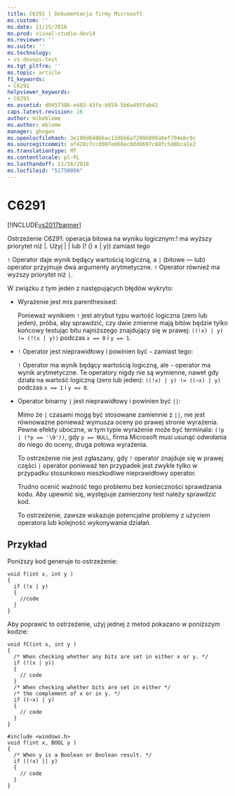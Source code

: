 ```yaml
---
title: C6291 | Dokumentacja firmy Microsoft
ms.custom: ''
ms.date: 11/15/2016
ms.prod: visual-studio-dev14
ms.reviewer: ''
ms.suite: ''
ms.technology:
- vs-devops-test
ms.tgt_pltfrm: ''
ms.topic: article
f1_keywords:
- C6291
helpviewer_keywords:
- C6291
ms.assetid: d0457386-e403-43fa-b959-5b6a495fab42
caps.latest.revision: 16
author: mikeblome
ms.author: mblome
manager: ghogen
ms.openlocfilehash: 3e199d640b6ac13d6b6a7299b890a0ef704ebc9c
ms.sourcegitcommit: af428c7ccd007e668ec0dd8697c88fc5d8bca1e2
ms.translationtype: MT
ms.contentlocale: pl-PL
ms.lasthandoff: 11/16/2018
ms.locfileid: "51750056"
---
```

# <a name="c6291"></a>C6291
[!INCLUDE[vs2017banner](../includes/vs2017banner.md)]

Ostrzeżenie C6291: operacja bitowa na wyniku logicznym:! ma wyższy priorytet niż &#124;. Użyj &#124; &#124; lub (! () x &#124; y)) zamiast tego  
  
 `!` Operator daje wynik będący wartością logiczną, a `|` (bitowe — lub) operator przyjmuje dwa argumenty arytmetyczne. `!` Operator również ma wyższy priorytet niż `|`.  
  
 W związku z tym jeden z następujących błędów wykryto:  
  
- Wyrażenie jest mis parenthesised:  
  
   Ponieważ wynikiem `!` jest atrybut typu wartość logiczna (zero lub jeden), próba, aby sprawdzić, czy dwie zmienne mają bitów będzie tylko końcowy testując bitu najniższego znajdujący się w prawej: `((!x) | y) != (!(x | y))` podczas `x == 0` i `y == 1`.  
  
- `!` Operator jest nieprawidłowy i powinien być `~` zamiast tego:  
  
   `!` Operator ma wynik będący wartością logiczną, ale `~` operator ma wynik arytmetyczne. Te operatory nigdy nie są wymienne, nawet gdy działa na wartość logiczną (zero lub jeden): `((!x) | y) != ((~x) | y)` podczas `x == 1` i `y == 0`.  
  
- Operator binarny `|` jest nieprawidłowy i powinien być `||`:  
  
   Mimo że `|` czasami mogą być stosowane zamiennie z `||`, nie jest równoważne ponieważ wymusza oceny po prawej stronie wyrażenia. Pewne efekty uboczne, w tym typie wyrażenie może być terminala: `(!p | (*p == '\0'))`, gdy `p == NULL`, firma Microsoft musi usunąć odwołania do niego do oceny, druga połowa wyrażenia.  
  
  To ostrzeżenie nie jest zgłaszany, gdy `!` operator znajduje się w prawej części `|` operator ponieważ ten przypadek jest zwykle tylko w przypadku stosunkowo nieszkodliwe nieprawidłowy operator.  
  
  Trudno ocenić ważność tego problemu bez konieczności sprawdzania kodu. Aby upewnić się, występuje zamierzony test należy sprawdzić kod.  
  
  To ostrzeżenie, zawsze wskazuje potencjalne problemy z użyciem operatora lub kolejność wykonywania działań.  
  
## <a name="example"></a>Przykład  
 Poniższy kod generuje to ostrzeżenie:  
  
```  
void f(int x, int y )  
{  
  if (!x | y)  
  {  
    //code   
  }  
}  
```  
  
 Aby poprawić to ostrzeżenie, użyj jednej z metod pokazano w poniższym kodzie:  
  
```  
void fC(int x, int y )  
{  
  /* When checking whether any bits are set in either x or y. */  
  if (!(x | y))  
  {  
    // code  
  }  
  /* When checking whether bits are set in either */  
  /* the complement of x or in y. */  
  if ((~x) | y)  
  {  
    // code  
  }  
}  
  
#include <windows.h>  
void f(int x, BOOL y )  
{  
  /* When y is a Boolean or Boolean result. */  
  if ((!x) || y)  
  {  
    // code  
  }  
}  
```



